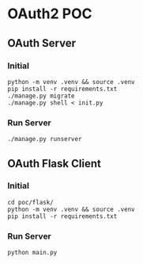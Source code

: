# OAuth2 POC

## OAuth Server

### Initial
```
python -m venv .venv && source .venv
pip install -r requirements.txt
./manage.py migrate
./manage.py shell < init.py
```

### Run Server
```
./manage.py runserver
```

## OAuth Flask Client

### Initial
```
cd poc/flask/
python -m venv .venv && source .venv
pip install -r requirements.txt
```

### Run Server
```
python main.py
```
